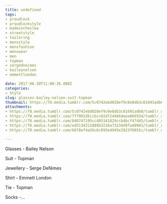 ```yaml
---
title: undefined
tags:
- proudlock
- proudlockstyle
- madeincheslea
- streetstyle
- tailoring
- mensstyle
- mensfashion
- menswear
- men
- topman
- sergedneimes
- baileynelson
- emmettlondon

date: 2017-06-30T11:00:26.000Z
categories:
- Style
slug: glasses-bailey-nelson-suit-topman
thumbnail: https://78.media.tumblr.com/5c0742ebd028ef9c0e8db3c81691adb0/tumblr_oscx8usFSK1rhrm24o1_1280.jpg
attachments:
- https://78.media.tumblr.com/5c0742ebd028ef9c0e8db3c81691adb0/tumblr_oscx8usFSK1rhrm24o1_1280.jpg
- https://78.media.tumblr.com/7f7901d5ccbcc02d7244b64eea06955d/tumblr_oscx8usFSK1rhrm24o2_1280.jpg
- https://78.media.tumblr.com/840747195ccd03341829ccb4bcf47d45/tumblr_oscx8usFSK1rhrm24o3_1280.jpg
- https://78.media.tumblr.com/ed5134311889b3226a73234d9fad0983/tumblr_oscx8usFSK1rhrm24o4_1280.jpg
- https://78.media.tumblr.com/6678ef4a56c6c693e4945e2823f6855c/tumblr_oscx8usFSK1rhrm24o5_1280.jpg

---
```


Glasses - Bailey Nelson 

  Suit - Topman 

  Jewellery -  Serge DeNimes 

  Shirt - Emmett London 

  Tie - Topman 

  Socks -...
